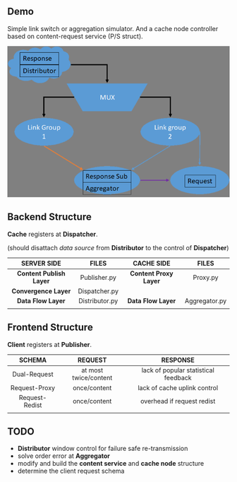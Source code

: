 ## Demo

Simple link switch or aggregation simulator. And a cache node controller based on content-request service (P/S struct).

![structure](./structure.png)

## Backend Structure

**Cache** registers at **Dispatcher**.

(should disattach *data source* from **Distributor** to the control of **Dispatcher**)

|        SERVER SIDE        |     FILES      |       CACHE SIDE        |     FILES     |
| :-----------------------: | :------------: | :---------------------: | :-----------: |
| **Content Publish Layer** |  Publisher.py  | **Content Proxy Layer** |   Proxy.py    |
|   **Convergence Layer**   | Dispatcher.py  |                         |               |
|    **Data Flow Layer**    | Distributor.py |   **Data Flow Layer**   | Aggregator.py |
|                           |                |                         |               |

## Frontend Structure

**Client** registers at **Publisher**.

|     SCHEMA     |        REQUEST        |               RESPONSE                |
| :------------: | :-------------------: | :-----------------------------------: |
|  Dual-Request  | at most twice/content | lack of popular statistical  feedback |
| Request-Proxy  |     once/content      |     lack of cache uplink control      |
| Request-Redist |     once/content      |      overhead if request redist       |
|                |                       |                                       |

## TODO

* **Distributor** window control for failure safe re-transmission
* solve order error at **Aggregator**
* modify and build the **content service** and **cache node** structure
* determine the client request schema